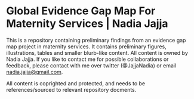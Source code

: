 # Global Evidence Gap Map For Maternity Services | Nadia Jajja
This is a repository containing preliminary findings from an evidence gap map project in maternity services. It contains preliminary figures, illustrations, tables and smaller blurb-like content. All content is owned by Nadia Jajja.
If you like to contact me for possible collaborations or feedback, please contact with me over twitter (@JajjaNadia) or email nadia.jajja@gmail.com.

All content is coprighted and protected, and needs to be references/sourced to relevant repository docments.
